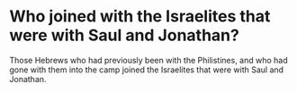 # Who joined with the Israelites that were with Saul and Jonathan?

Those Hebrews who had previously been with the Philistines, and who had gone with them into the camp joined the Israelites that were with Saul and Jonathan.
